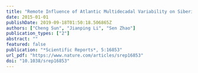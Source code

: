 ```yaml
---
title: "Remote Influence of Atlantic Multidecadal Variability on Siberian Warm Season Precipitation"
date: 2015-01-01
publishDate: 2019-09-18T01:50:18.506865Z
authors: ["Cheng Sun", "Jianping Li", "Sen Zhao"]
publication_types: ["2"]
abstract: ""
featured: false
publication: "*Scientific Reports*, 5:16853"
url_pdf: "https://www.nature.com/articles/srep16853"
doi: "10.1038/srep16853"
---
```


